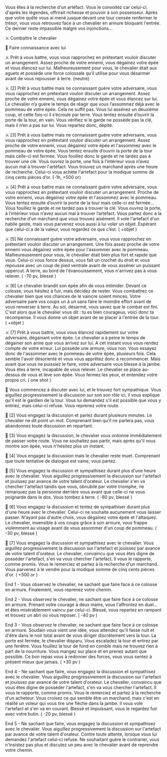 Vous êtes à la recherche d'un artéfact. Vous le convoitez car celui-ci, d'après les légendes, offrirait richesse et pouvoir à son possesseur. Après que votre quête vous ai mené jusque devant une tour censée renfermer le trésor, vous vous retrouvez face à un chevalier en armure bloquant l'entrée. Ce dernier reste impassible malgré vos injonctions...

⚔️ Combattre le chevalier

🤝 Faire connaissance avec lui

⚔️ Prêt à vous battre, vous vous rapprochez en prétextant vouloir discuter un arrangement. Assez proche de votre ennemi, vous dégainez votre épée et vous élancez sur lui. Malheureusement pour vous, le chevalier était aux aguets et possède une force colossale qu’il utilise pour vous désarmer avant de vous repousser à terre. (neutre)

⚔️ [2] Prêt à vous battre mais ne connaissant guère votre adversaire, vous vous rapprochez en prétextant vouloir discuter un arrangement. Assez proche de votre ennemi, vous dégainez votre épée et vous élancez sur lui. Le chevalier n’a guère le temps de réagir que vous l’assommez déjà avec le pommeau de votre épée. Cela ne suffit pas. Vous lui assénez un deuxième coup, et cette fois-ci il s’écroule par terre. Vous tentez ensuite d’ouvrir la porte de la tour, en vain. Vous vérifiez si le garde ne possède pas la clé, mais il n’en a pas sur lui. Vous repartez donc, dépité.

⚔️ [3] Prêt à vous battre mais ne connaissant guère votre adversaire, vous vous rapprochez en prétextant vouloir discuter un arrangement. Assez proche de votre ennemi, vous dégainez votre épée et l'assommez avec le pommeau de votre épée. Vous tentez ensuite d’ouvrir la porte de la tour mais celle-ci est fermée. Vous fouillez donc le garde et ne tardez pas à trouver une clé. Vous ouvrez la porte, une fois à l’intérieur vous n’avez aucun mal à trouver l'artéfact. Vous trouvez un marchand après une heure de recherche. Celui-ci vous achète l'artefact pour la modique somme de cinq cents pièces d’or. (-1h, +500 or)

⚔️ [4] Prêt à vous battre mais ne connaissant guère votre adversaire, vous vous rapprochez en prétextant vouloir discuter un arrangement. Proche de votre ennemi, vous dégainez votre épée et l'assommez avec le pommeau. Vous tentez ensuite d’ouvrir la porte de la tour mais celle-ci est fermée... Vous fouillez le garde et ne tardez pas à trouver la clé. Vous ouvrez la porte, à l’intérieur vous n’avez aucun mal à trouver l’artefact. Vous partez donc à la recherche d'un marchand que vous trouvez aisément. Il vole l'artefact d'un habile geste, mais vous parvenez vous aussi à lui voler un objet. Espérant que celui-ci a de la valeur, vous regardez ce que c’est. ( +objet )

⚔️ [5] Ne connaissant guère votre adversaire, vous vous rapprochez en prétextant vouloir discuter un arrangement. Une fois assez proche de votre ennemi vous dégainez votre épée pour l'assommer avec le pommeau. Malheureusement pour vous, le chevalier était bien plus fort et rapide que vous. Celui-ci vous fonce dessus, vous fait un crochet du droit et vous repousse avec un coup de pied ventrale avant de vous asséner un puissant uppercut. A terre, au bord de l'évanouissement, vous n'arrivez pas à vous relever. ( -70 pv, blessé ) 

⚔️ [6] Le chevalier brandit son épée afin de vous intimider. Devant ce colosse, vous hésitez à fuir, mais décidez de rester. Vous combattrez ce chevalier bien que vos chances de le vaincre soient minces. Votre adversaire pare vos coups un à un sans faire le moindre effort avant de vous renverser à terre. Au sol, désarmé, vous savez que le combat est fini. C'est alors que le chevalier vous dit : tu es bien courageux, voici donc ta récompense. Il vous donne un objet avant de se placer à l'entrée de la tour.
( +objet )

⚔️ [7] Prêt à vous battre, vous vous élancez rapidement sur votre adversaire, dégainant votre épée. Le chevalier a à peine le temps de dégainer son arme que vous arrivez sur lui. A cet instant vous vous rendez compte de votre erreur. Lui possède une armure, vous non. Vous essayez donc de l'assommer avec le pommeau de votre épée, plusieurs fois. Cela semble l'avoir désorienté et vous vous apprêtez donc à recommencer. Mais avant que vous ne puissiez le faire, votre adversaire vous blesse à la jambe. Vous êtes à terre, incapable de vous relever. Le chevalier se place au-dessus de vous et lève son épée. Vous fermez les yeux, et entendez votre propre cri. ( one shot )

🤝 Vous commencez à discuter avec lui, et le trouvez fort sympathique. Vous aiguillez progressivement la discussion sur son son rôle ici, il vous explique qu'il est le gardien de la tour. Vous lui demandez s'il est possible que vous y entriez, mais celui-ci refuse. Vous reprenez votre route.

🤝 [2] Vous engagez la discussion et parlez durant plusieurs minutes. Le chevalier ne dit point un mot. Comprenant bien qu'il ne parlera pas, vous abandonnez toute discussion en repartant.

🤝 [3] Vous engagez la discussion, le chevalier vous ordonne immédiatement de passer votre route. Vous ne souhaitez pas partir, mais après qu'il vous montre son épée, vous n'hésitez plus un instant.

🤝 [4] Vous engagez la discussion mais le chevalier reste muet. Comprenant que toute tentative de dialogue est vaine, vous partez.

🤝 [5] Vous engagez la discussion et sympathisez durant plus d'une heure avec le chevalier. Vous aiguillez progressivement la discussion sur l'artefact et jouissez par avance de votre talent d'orateur. Le chevalier s'en va chercher l'artefact tandis que vous, obnubilé par votre triomphe, ne remarquez pas la personne derrière vous avant que celle-ci ne vous poignarde dans le dos. Vous tombez à terre. ( -80 pv, blessé )

🤝 [6] Vous engagez la discussion et tentez de sympathiser durant plus d'une heure avec le chevalier. Celui-ci ne souhaite aucunement vous laisser passer. N'ayant pas d'autre choix, vous dégainez votre épée et l'attaquez. Le chevalier, insensible à vos coups grâce à son armure, vous frappe violemment au visage avant de vous assommer d'un coup de pommeau. ( -30 pv, blessé )

🤝 [7] Vous engagez la discussion et sympathisez avec le chevalier. Vous aiguillez progressivement la discussion sur l'artefact et jouissez par avance de votre talent d'orateur. Le chevalier, convaincu que vous êtes digne de posséder l'artefact, s'en va vous chercher l'artefact. Il vous le rapporte, comme promis. Vous le remerciez et partez à la recherche d'un marchand. Vous parvenez à le vendre pour la modique somme de cinq cents pièces d'or. ( +500 or )

End 1 - Vous observez le chevalier, ne sachant que faire face à ce colosse en armure. Finalement, vous reprenez votre chemin.

End 2 - Vous observez le chevalier, ne sachant que faire face à ce colosse en armure. Prenant votre courage à deux mains, vous l'affrontez en duel... et êtes misérablement vaincu par celui-ci. Blessé, vous repartez en rampant et trouvez un abri où vous reposer. ( -40 pv )

End 3 - Vous observez le chevalier, ne sachant que faire face à ce colosse en armure. Soudain vous vient une idée, vous attendez qu'il fasse nuit et d'être dans le noir total avant de vous diriger discrètement vers la tour. La porte est fermée, le chevalier disparu. Vous escaladez la tour et entrez par une fenêtre. Vous fouillez la tour de fond en comble mais ne trouvez rien à part de la nourriture. Vous mangez sur place et en prenez autant que possible. Ce bon repas vous à redonner des forces, vous vous sentez à présent mieux que jamais. ( +30 pv )

End 4 - Ne sachant que faire, vous engagez la discussion et sympathisez avec le chevalier. Vous aiguillez progressivement la discussion sur l'artefact et jouissez par avance de votre talent d'orateur. Le chevalier, convaincu que vous êtes digne de posséder l'artefact, s'en va vous chercher l'artefact. Il vous le rapporte, comme promis. Vous le remerciez et partez à la recherche d'un acheteur. Vous croisez ce qui semble être un marchand, mais c'est en réalité un voleur qui vous tire une flèche dans la jambe. Il vous vole l'artefact et s'en va en courant. Blessé et impuissant, vous le regardez fuir avec votre butin. ( -20 pv, blessé )

End 5 - Ne sachant que faire, vous engagez la discussion et sympathisez avec le chevalier. Vous aiguillez progressivement la discussion sur l'artefact par avance de votre talent d'orateur. Contre toute attente, lorsque vous lui demandez l'artefact celui-ci refuse. Ne souhaitant guère le contrarier, vous n'insistez pas plus et discutez un peu avec le chevalier avant de reprendre votre chemin.

